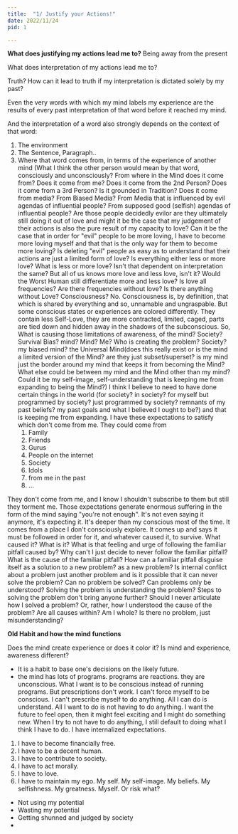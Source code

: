 ```yaml
---
title:  "1/ Justify your Actions!"
date: 2022/11/24
pid: 1

---
```


**What does justifying my actions lead me to?**
Being away from the present

What does interpretation of my actions lead me to? 

Truth? How can it lead to truth if my interpretation is dictated solely by my past?

Even the very words with which my mind labels my experience are the results of every past interpretation of that word before it reached my mind.

And the interpretation of a word also strongly depends on the context of that word:
1) The environment 
2) The Sentence, Paragraph.. 
3) Where that word comes from, in terms of the experience of another mind (What I think the other person would mean by that word, consciously and unconsciously? From where in the Mind does it come from? Does it come from me? Does it come from the 2nd Person? Does it come from a 3rd Person? Is it grounded in Tradition? Does it come from media? From Biased Media? From Media that is influenced by evil agendas of influential people? From supposed good (selfish) agendas of influential people? Are those people decidedly evilor are they ultimately still doing it out of love and might it be the case that my judgement of their actions is also the pure result of my capacity to love? Can it be the case that in order for "evil" people to be more loving, I have to become more loving myself and that that is the only way for them to become more loving? Is deleting "evil" people as easy as to understand that their actions are just a limited form of love? Is everything either less or more love? What is less or more love? Isn't that dependent on interpretation the same? But all of us knows more love and less love, isn't it? Would the Worst Human still differentiate more and less love? Is love all frequencies? Are there frequencies without love? Is there anything without Love? Consciousness? No. Consciousness is, by definition, that which is shared by everything and so, unnamable and ungraspable. But some conscious states or experiences are colored differently. They contain less Self-Love, they are more contracted, limited, caged, parts are tied down and hidden away in the shadows of the subconscious. So, What is causing those limitations of awareness, of the mind? Society? Survival Bias? mind? Mind? Me? Who is creating the problem? Society? my biased mind? the Universal Mind(does this really exist or is the mind a limited version of the Mind? are they just subset/superset? is my mind just the border around my mind that keeps it from becoming the Mind? What else could be between my mind and the Mind other than my mind? Could it be my self-image, self-understanding that is keeping me from expanding to being the Mind?)
   I think I believe to need to have done certain things in the world (for society? in society? for myself but programmed by society? just programmed by society? remnants of my past beliefs? my past goals and what I believed I ought to be?) and that is keeping me from expanding. I have these expectations to satisfy which don't come from me. They could come from 
    1) Family 
    2) Friends
    3) Gurus
    4) People on the internet
    5) Society
    6) Idols
    7) from me in the past
    8) ... 
   

They don't come from me, and I know I shouldn't subscribe to them but still they torment me. Those expectations generate enormous suffering in the form of the mind saying "you're not enough". It's not even saying it anymore, it's expecting it. It's deeper than my conscious most of the time. It comes from a place I don't consciously explore. It comes up and says it must be followed in order for it, and whatever caused it, to survive. What caused it? What is it? What is that feeling and urge of following the familiar pitfall caused by? Why can't I just decide to never follow the familiar pitfall? What is the cause of the familiar pitfall? How can a familiar pitfall disguise itself as a solution to a new problem? as a new problem? Is internal conflict about a problem just another problem and is it possible that it can never solve the problem? Can no problem be solved? Can problems only be understood? Solving the problem is understanding the problem? Steps to solving the problem don't bring anyone further? Should I never articulate how I solved a problem? Or, rather, how I understood the cause of the problem? Are all causes within? Am I whole? Is there no problem, just misunderstanding? 

**Old Habit and how the mind functions**

Does the mind create experience or does it color it? Is mind and experience, awareness different?
 - It is a habit to base one's decisions on the likely future.
 - the mind has lots of programs. programs are reactions. they are unconscious. What I want is to be conscious instead of running programs. But prescriptions don't work. I can't force myself to be conscious. I can't prescribe myself to do anything. All I can do is understand. All I want to do is not having to do anything. I want the future to feel open, then it might feel exciting and I might do something new. When I try to not have to do anything, I still default to doing what I think I have to do. I have internalized expectations. 
1) I have to become financially free. 
2) I have to be a decent human. 
3) I have to contribute to society. 
4) I have to act morally. 
5) I have to love.
6) I have to maintain my ego. My self. My self-image. My beliefs. My selfishness. My greatness. Myself. Or risk what? 
 - Not using my potential
 - Wasting my potential
 - Getting shunned and judged by society 
 -  
